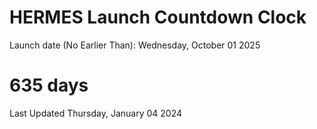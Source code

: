 # HERMES Launch Countdown Clock

Launch date (No Earlier Than): Wednesday, October 01 2025
# 635 days

Last Updated Thursday, January 04 2024